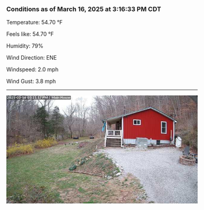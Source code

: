 ### Conditions as of March 16, 2025 at 3:16:33 PM CDT 

Temperature: 54.70 &deg;F

Feels like: 54.70 &deg;F

Humidity: 79%

Wind Direction: ENE

Windspeed: 2.0 mph

Wind Gust: 3.8 mph

---

<img src="./images/latest.jpeg"/>

